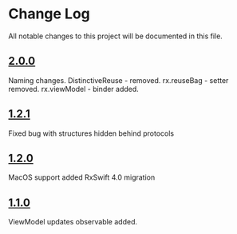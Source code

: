 # Change Log

All notable changes to this project will be documented in this file.

## [2.0.0](https://github.com/sinarionn/ReusableView/releases/tag/2.0.0)

Naming changes.
DistinctiveReuse - removed.
rx.reuseBag - setter removed.
rx.viewModel - binder added.


## [1.2.1](https://github.com/sinarionn/ReusableView/releases/tag/1.2.1)

Fixed bug with structures hidden behind protocols


## [1.2.0](https://github.com/sinarionn/ReusableView/releases/tag/1.2.0)

MacOS support added
RxSwift 4.0 migration


## [1.1.0](https://github.com/sinarionn/ReusableView/releases/tag/1.1.0)

ViewModel updates observable added.
